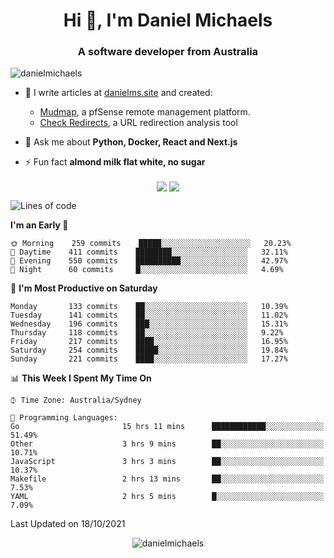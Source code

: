 <h1 align="center">Hi 👋, I'm Daniel Michaels</h1>
<h3 align="center">A software developer from Australia</h3>
<p align="left"> <img src="https://komarev.com/ghpvc/?username=danielmichaels" alt="danielmichaels" /> </p>

- 📝 I write articles at [danielms.site](https://danielms.site?ref=danielmichaels-github) and created:
    - [Mudmap](https://mudmap.io?ref=danielmichaels-github), a pfSense remote management platform.
    - [Check Redirects](https://www.check-redirects.com?ref=danielmichaels-github), a URL redirection analysis tool
- 💬 Ask me about **Python, Docker, React and Next.js**

- ⚡ Fun fact **almond milk flat white, no sugar**

<p align="center">
<a href="https://twitter.com/dansult" target="_blank"><img align="center" src="https://img.shields.io/badge/twitter-%231DA1F2.svg?&style=for-the-badge&logo=twitter&logoColor=white"></a>
<a href="https://linkedin.com/in/daniel-michaels" target="_blank"><img align="center" src="https://img.shields.io/badge/linkedin-%230077B5.svg?&style=for-the-badge&logo=linkedin&logoColor=white"></a>
</p>

<!--START_SECTION:waka-->
![Lines of code](https://img.shields.io/badge/From%20Hello%20World%20I%27ve%20Written-375746%20lines%20of%20code-blue)

**I'm an Early 🐤** 

```text
🌞 Morning    259 commits    █████░░░░░░░░░░░░░░░░░░░░   20.23% 
🌆 Daytime    411 commits    ████████░░░░░░░░░░░░░░░░░   32.11% 
🌃 Evening    550 commits    ██████████░░░░░░░░░░░░░░░   42.97% 
🌙 Night      60 commits     █░░░░░░░░░░░░░░░░░░░░░░░░   4.69%

```
📅 **I'm Most Productive on Saturday** 

```text
Monday       133 commits    ██░░░░░░░░░░░░░░░░░░░░░░░   10.39% 
Tuesday      141 commits    ██░░░░░░░░░░░░░░░░░░░░░░░   11.02% 
Wednesday    196 commits    ███░░░░░░░░░░░░░░░░░░░░░░   15.31% 
Thursday     118 commits    ██░░░░░░░░░░░░░░░░░░░░░░░   9.22% 
Friday       217 commits    ████░░░░░░░░░░░░░░░░░░░░░   16.95% 
Saturday     254 commits    █████░░░░░░░░░░░░░░░░░░░░   19.84% 
Sunday       221 commits    ████░░░░░░░░░░░░░░░░░░░░░   17.27%

```


📊 **This Week I Spent My Time On** 

```text
⌚︎ Time Zone: Australia/Sydney

💬 Programming Languages: 
Go                       15 hrs 11 mins      ████████████░░░░░░░░░░░░░   51.49% 
Other                    3 hrs 9 mins        ██░░░░░░░░░░░░░░░░░░░░░░░   10.71% 
JavaScript               3 hrs 3 mins        ██░░░░░░░░░░░░░░░░░░░░░░░   10.37% 
Makefile                 2 hrs 13 mins       ██░░░░░░░░░░░░░░░░░░░░░░░   7.53% 
YAML                     2 hrs 5 mins        █░░░░░░░░░░░░░░░░░░░░░░░░   7.09%

```


 Last Updated on 18/10/2021
<!--END_SECTION:waka-->

<p align="center"> <img src="https://github-readme-stats.vercel.app/api?username=danielmichaels&show_icons=true" alt="danielmichaels" /> </p>

